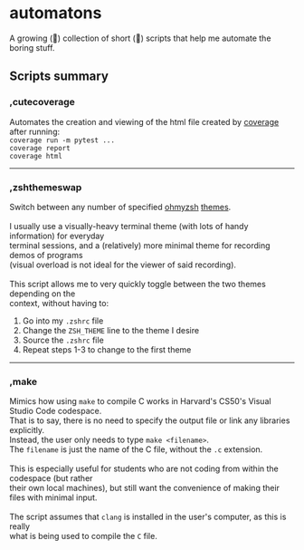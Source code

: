 # automatons
A growing (🤞) collection of short (🤞) scripts that help me automate the boring stuff.

## Scripts summary

### ,cutecoverage 
Automates the creation and viewing of the html file created by [coverage](https://coverage.readthedocs.io/) after running:
\
`coverage run -m pytest ...`
\
`coverage report`
\
`coverage html`

---

### ,zshthemeswap
Switch between any number of specified [ohmyzsh](https://github.com/ohmyzsh/ohmyzsh) [themes](https://github.com/ohmyzsh/ohmyzsh/wiki/Themes).
\
\
I usually use a visually-heavy terminal theme (with lots of handy information) for everyday
\
terminal sessions, and a (relatively) more minimal theme for recording demos of programs
\
(visual overload is not ideal for the viewer of said recording).
\
\
This script allows me to very quickly toggle between the two themes depending on the
\
context, without having to:
1. Go into my `.zshrc` file
2. Change the `ZSH_THEME` line to the theme I desire
3. Source the `.zshrc` file
4. Repeat steps 1-3 to change to the first theme

---

### ,make
Mimics how using `make` to compile C works in Harvard's CS50's Visual Studio Code codespace.
\
That is to say, there is no need to specify the output file or link any libraries explicitly.
\
Instead, the user only needs to type `make <filename>`. 
\
The `filename` is just the name of the C file, without the `.c` extension.
\
\
This is especially useful for students who are not coding from within the codespace (but rather
\
their own local machines), but still want the convenience of making their files with minimal input.
\
\
The script assumes that `clang` is installed in the user's computer, as this is really
\
what is being used to compile the `C` file.

